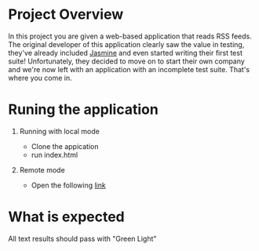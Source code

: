 # Project Overview

In this project you are given a web-based application that reads RSS feeds. The original developer of this application clearly saw the value in testing, they've already included [Jasmine](http://jasmine.github.io/) and even started writing their first test suite! Unfortunately, they decided to move on to start their own company and we're now left with an application with an incomplete test suite. That's where you come in.


# Runing the application

1. Running with local mode
    * Clone the appication
    * run index.html
    
2. Remote mode
    * Open the following [link](https://mrmicc.github.io/frontend-nanodegree-feedreader/) 

# What is expected
   All text results should pass with "Green Light"
